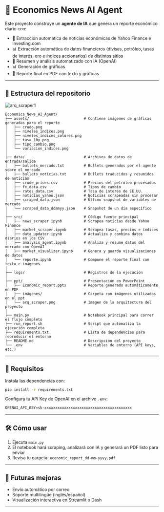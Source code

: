 # 🧠 Economics News AI Agent

Este proyecto construye un **agente de IA** que genera un reporte económico diario con:

- 📰 Extracción automática de noticias económicas de Yahoo Finance e Investing.com
- 📊 Extracción automática de datos financieros (divisas, petróleo, tasas de interés, oro e índices accionarios) de distintos sitios
- 🤖 Resumen y análisis automatizado con IA (OpenAI)
- 📊 Generación de gráficas
- 📄 Reporte final en PDF con texto y gráficas

---

## 📂 Estructura del repositorio

![arq_scraper1](https://github.com/user-attachments/assets/ce9c6476-fde9-487a-8916-eafe9ae67e28)


```plaintext
Economics_News_AI_Agent/
├── assets/                         # Contiene imágenes de gráficas generadas para el reporte
│   ├── crudo.png
│   ├── niveles_indices.png
│   ├── niveles_indices_colores.png
│   ├── tasa_10y.png
│   ├── tipo_cambio.png
│   └── variacion_indices.png
│
├── data/                           # Archivos de datos de entrada/salida
│   ├── bullets_mercado.txt         # Bullets generados por el agente sobre el mercado
│   ├── bullets_noticias.txt        # Bullets traducidos y resumidos de noticias
│   ├── crude_prices.csv            # Precios del petróleo procesados
│   ├── fx_data.csv                 # Tipos de cambio
│   ├── rates_data.csv              # Tasa de interés de EE.UU.
│   ├── noticias_yahoo.json         # Noticias scrapeadas sin procesar
│   ├── scraped_data.json           # Último snapshot de variables de mercado
│   └── scraped_data_ddmmyy.json    # Snapshot de un día específico
│
├── src/                            # Código fuente principal
│   ├── news_scraper.ipynb          # Scrapea noticias desde Yahoo Finance
│   ├── market_scraper.ipynb        # Scrapea tasas, precios e índices
│   ├── data_updater.ipynb          # Actualiza y combina datos diarios en los CSV
│   ├── analysis_agent.ipynb        # Analiza y resume datos del mercado con OpenAI
│   ├── market_visualizer.ipynb     # Genera y guarda visualizaciones de datos
│   └── reporte.ipynb               # Compone el reporte final con texto e imágenes
│
├── logs/                           # Registros de la ejecución
│
├── ppt/                            # Presentación en PowerPoint
│   ├── Economic_report.pptx        # Reporte generado automáticamente en PDF
│   ├── imágenes/                   # Carpeta con imágenes utilizadas en el ppt
│   └── arq_scraper.png             # Imagen de la arquitectura del proyecto
│
├── main.py                         # Notebook principal para correr el flujo completo
├── run_report.sh                   # Script que automatiza la ejecución completa
├── requirements.txt                # Lista de dependencias para reproducir el entorno
├── README.md                       # Descripción del proyecto
└── .env                            # Variables de entorno (API keys, etc.)
```

---

## 🚀 Requisitos

Instala las dependencias con:

```bash
pip install -r requirements.txt
```

Configura tu API Key de OpenAI en el archivo `.env`:

```env
OPENAI_API_KEY=sk-xxxxxxxxxxxxxxxxxxxxxxxxxxxxxxxxxxxxxxxx
```

---

## 🛠️ Cómo usar

1. Ejecuta `main.py`
2. El notebook hará scraping, analizará con IA y generará un PDF listo para enviar
3. Revisa tu carpeta: `economic_report_dd-mm-yyyy.pdf`

---

## 📌 Futuras mejoras

- Envío automático por correo
- Soporte multilingüe (inglés/español)
- Visualización interactiva en Streamlit o Dash

---
